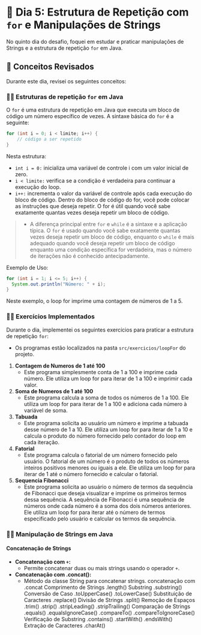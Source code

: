 # 📝 Dia 5: Estrutura de Repetição com `for` e Manipulações de Strings

No quinto dia do desafio, foquei em estudar e praticar manipulações de Strings e a estrutura de repetição `for` em Java.

## 🧠 Conceitos Revisados

Durante este dia, revisei os seguintes conceitos:

### ✍🏻 Estruturas de repetição `for` em Java

O `for` é uma estrutura de repetição em Java que executa um bloco de código um número específico de vezes. A sintaxe básica do `for` é a seguinte:

```java
for (int i = 0; i < limite; i++) {
    // código a ser repetido
} 
```
Nesta estrutura:

- `int i = 0:` inicializa uma variável de controle i com um valor inicial de zero.
- `i < limite:` verifica se a condição é verdadeira para continuar a execução do loop.
- `i++:` incrementa o valor da variável de controle após cada execução do bloco de código.
Dentro do bloco de código do for, você pode colocar as instruções que deseja repetir. O for é útil quando você sabe exatamente quantas vezes deseja repetir um bloco de código.

> - A diferença principal entre `for` e `while` é a sintaxe e a aplicação típica. O `for` é usado quando você sabe exatamente quantas vezes deseja repetir um bloco de código, enquanto o `while` é mais adequado quando você deseja repetir um bloco de código enquanto uma condição específica for verdadeira, mas o número de iterações não é conhecido antecipadamente.

Exemplo de Uso:
```java
for (int i = 1; i <= 5; i++) {
  System.out.println("Número: " + i);
}
```
Neste exemplo, o loop for imprime uma contagem de números de 1 a 5.

### ✍🏻 Exercícios Implementados

Durante o dia, implementei os seguintes exercícios para praticar a estrutura de repetição `for`:
 - Os programas estão localizados na pasta `src/exercicios/loopFor` do projeto.

1. **Contagem de Numeros de 1 até 100**
   - Este programa simplesmente conta de 1 a 100 e imprime cada número. Ele utiliza um loop for para iterar de 1 a 100 e imprimir cada valor.
2. **Soma de Numeros de 1 até 100**
   - Este programa calcula a soma de todos os números de 1 a 100. Ele utiliza um loop for para iterar de 1 a 100 e adiciona cada número à variável de soma. 
3. **Tabuada**
   - Este programa solicita ao usuário um número e imprime a tabuada desse número de 1 a 10. Ele utiliza um loop for para iterar de 1 a 10 e calcula o produto do número fornecido pelo contador do loop em cada iteração.
4. **Fatorial**
   - Este programa calcula o fatorial de um número fornecido pelo usuário. O fatorial de um número é o produto de todos os números inteiros positivos menores ou iguais a ele. Ele utiliza um loop for para iterar de 1 até o número fornecido e calcular o fatorial.
5. **Sequencia Fibonacci**
   - Este programa solicita ao usuário o número de termos da sequência de Fibonacci que deseja visualizar e imprime os primeiros termos dessa sequência. A sequência de Fibonacci é uma sequência de números onde cada número é a soma dos dois números anteriores. Ele utiliza um loop for para iterar até o número de termos especificado pelo usuário e calcular os termos da sequência.

### ✍🏻 Manipulação de Strings em Java

#### Concatenação de Strings
- **Concatenação com `+`:**
  - Permite concatenar duas ou mais strings usando o operador `+`.
- **Concatenação com .concat():**
  - Método da classe String para concatenar strings.
    concatenação com .concat
Comprimento de Strings
    .length()
Substring
    .substring()
Conversão de Caso
    .toUpperCase()
    .toLowerCase()
Substituição de Caracteres
    .replace()
Divisão de Strings
    .split()
Remoção de Espaços
    .trim()
    .strip()
    .stripLeading()
    .stripTrailing() 
Comparação de Strings
    .equals()
    .equalsIgnoreCase()
    .compareTo()
    .compareToIgnoreCase()
Verificação de Substring
    .contains()
    .startWith()
    .endsWith()
Extração de Caracteres
    .charAt()